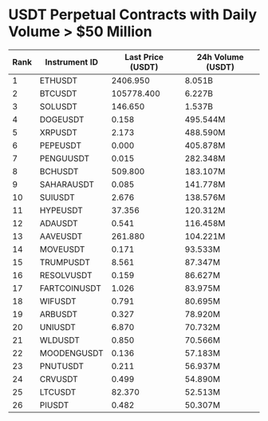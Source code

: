 # USDT Perpetual Contracts with Daily Volume > $50 Million

| Rank | Instrument ID | Last Price (USDT) | 24h Volume (USDT) |
|------|---------------|-------------------|-------------------|
| 1 | ETHUSDT | 2406.950 | 8.051B |
| 2 | BTCUSDT | 105778.400 | 6.227B |
| 3 | SOLUSDT | 146.650 | 1.537B |
| 4 | DOGEUSDT | 0.158 | 495.544M |
| 5 | XRPUSDT | 2.173 | 488.590M |
| 6 | PEPEUSDT | 0.000 | 405.878M |
| 7 | PENGUUSDT | 0.015 | 282.348M |
| 8 | BCHUSDT | 509.800 | 183.107M |
| 9 | SAHARAUSDT | 0.085 | 141.778M |
| 10 | SUIUSDT | 2.676 | 138.576M |
| 11 | HYPEUSDT | 37.356 | 120.312M |
| 12 | ADAUSDT | 0.541 | 116.458M |
| 13 | AAVEUSDT | 261.880 | 104.221M |
| 14 | MOVEUSDT | 0.171 | 93.533M |
| 15 | TRUMPUSDT | 8.561 | 87.347M |
| 16 | RESOLVUSDT | 0.159 | 86.627M |
| 17 | FARTCOINUSDT | 1.026 | 83.975M |
| 18 | WIFUSDT | 0.791 | 80.695M |
| 19 | ARBUSDT | 0.327 | 78.920M |
| 20 | UNIUSDT | 6.870 | 70.732M |
| 21 | WLDUSDT | 0.850 | 70.566M |
| 22 | MOODENGUSDT | 0.136 | 57.183M |
| 23 | PNUTUSDT | 0.211 | 56.937M |
| 24 | CRVUSDT | 0.499 | 54.890M |
| 25 | LTCUSDT | 82.370 | 52.513M |
| 26 | PIUSDT | 0.482 | 50.307M |
